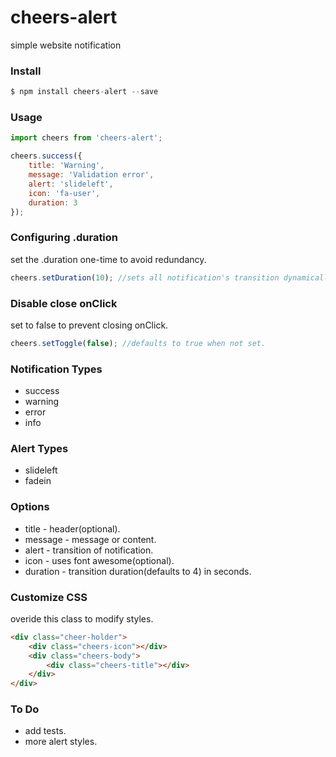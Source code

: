 # cheers-alert
simple website notification


### Install
```js
$ npm install cheers-alert --save
```


### Usage
```js
import cheers from 'cheers-alert';

cheers.success({
    title: 'Warning',
    message: 'Validation error',
    alert: 'slideleft',
    icon: 'fa-user',
    duration: 3
});
```

### Configuring .duration
set the .duration one-time to avoid redundancy.
```js
cheers.setDuration(10); //sets all notification's transition dynamically.
```

### Disable close onClick
set to false to prevent closing onClick.
```js
cheers.setToggle(false); //defaults to true when not set.
```

### Notification Types
  - success
  - warning
  - error
  - info

### Alert Types
  - slideleft
  - fadein

### Options
  - title - header(optional).
  - message - message or content.
  - alert - transition of notification.
  - icon - uses font awesome(optional).
  - duration - transition duration(defaults to 4) in seconds.

### Customize CSS
overide this class to modify styles.
```html
<div class="cheer-holder">
    <div class="cheers-icon"></div>
    <div class="cheers-body">
        <div class="cheers-title"></div>
    </div>
</div>
```

### To Do
  - add tests.
  - more alert styles.
